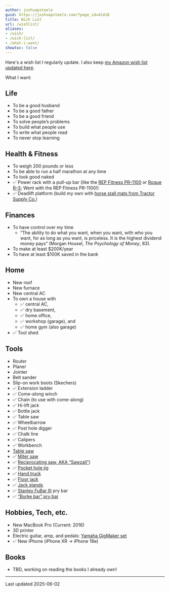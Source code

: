 ```yaml
---
author: joshuapsteele
guid: https://joshuapsteele.com/?page_id=41418
title: Wish List
url: /wishlist/
aliases:
- /wish/
- /wish-list/
- /what-i-want/
showtoc: false
---
```

Here's a wish list I regularly update. I also keep [my Amazon wish list updated here](https://www.amazon.com/hz/wishlist/ls/BW0P3RTT6XVG?ref_=wl_share).

What I want:

## Life

- To be a good husband
- To be a good father
- To be a good friend
- To solve people’s problems
- To build what people use
- To write what people read
- To never stop learning

## Health & Fitness

- To weigh 200 pounds or less
- To be able to run a half marathon at any time
- To look good naked
- ✅ Power rack with a pull-up bar (like the [REP Fitness PR–1100](https://repfitness.com/collections/power-racks/products/pr-1100-power-rack) or [Rogue R–3](https://www.roguefitness.com/rogue-r-3-power-rack); Went with the REP Fitness PR-1100!)
- ✅ Deadlift platform (build my own with [horse stall mats from Tractor Supply Co.](https://www.tractorsupply.com/tsc/product/4-ft-x-6-ft-x-3-4-in-thick-rubber-stall-mat))

## Finances

- To have control over my time
  - “The ability to do what you want, when you want, with who you want, for as long as you want, is priceless. It is the highest dividend money pays” (Morgan Housel, _The Psychology of Money_, 83).
- To make at least $200K/year
- To have at least $100K saved in the bank

## Home

- New roof
- New furnace
- New central AC
- To own a house with
  - ✅ central AC,
  - ✅ dry basement,
  - ✅ home office,
  - ✅ workshop (garage), and
  - ✅ home gym (also garage)
- ✅ Tool shed

## Tools

- Router
- Planer
- Jointer
- Belt sander
- Slip-on work boots (Skechers)
- ✅ Extension ladder
- ✅ Come-along winch
- ✅ Chain (to use with come-along)
- ✅ Hi-lift jack
- ✅ Bottle jack
- ✅ Table saw
- ✅ Wheelbarrow
- ✅ Post hole digger
- ✅ Chalk line
- ✅ Calipers
- ✅ Workbench
- [Table saw](https://amzn.to/3w6X1LM)
- ✅ [Miter saw](https://amzn.to/3XzmOrA)
- ✅ [Reciprocating saw, AKA “Sawzall”](https://amzn.to/3CWkjYp))
- ✅ [Pocket hole jig](https://amzn.to/3iLeFBI)
- ✅ [Hand truck](https://www.harborfreight.com/material-handling/hand-trucks-carts-dollies/800-lb-capacity-hand-truck-58294.html)
- ✅ [Floor jack](https://www.harborfreight.com/automotive/jacks-jack-stands/floor-jacks/3-ton-low-profile-floor-jack-with-rapid-pump-red-56617.html)
- ✅ [Jack stands](https://www.harborfreight.com/automotive/jacks-jack-stands/jack-stands/6-ton-heavy-duty-ratcheting-jack-stands-black-58342.html)
- ✅ [Stanley FuBar III](https://amzn.to/3ZJ0BZT) pry bar
- ✅ [“Burke bar” pry bar](https://marshalltown.com/pro-2152-monster-pry-bar)

## Hobbies, Tech, etc.

- New MacBook Pro (Current: 2016)
- 3D printer
- Electric guitar, amp, and pedals: [Yamaha GigMaker set](https://www.sweetwater.com/store/detail/GigMakEGBk--yamaha-gigmaker-electric-guitar-pack-black)
- ✅ New iPhone (iPhone XR -> iPhone 16e)

## Books

- TBD, working on reading the books I already own!

* * *

Last updated 2025-06-02
